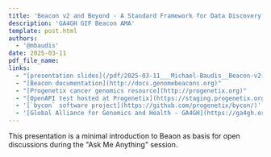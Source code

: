 ```yaml
---
title: 'Beacon v2 and Beyond - A Standard Framework for Data Discovery and Sharing in Biomedical Genomics'
description: 'GA4GH GIF Beacon AMA'
template: post.html 
authors:
  - '@mbaudis'
date: 2025-03-11
pdf_file_name:
links:
  - "[presentation slides](/pdf/2025-03-11___Michael-Baudis__Beacon-v2-and-Beyond__GAGH-GIF-AMA.pdf)"
  - "[Beacon documentation](http://docs.genomebeacons.org)"
  - "[Progenetix cancer genomics resource](http://progenetix.org)"
  - "[OpenAPI test hosted at Progenetix](https://staging.progenetix.org/OpenAPI/?)"
  - '[`bycon` software project](https://github.com/progenetix/bycon/)'
  - '[Global Alliance for Genomics and Health - GA4GH](https://ga4gh.org)'
---
```


<!-- ![TBRN logo](/img/2024-TBRN-logo.png){ style="float: right; margin: -20px -20px 0px 0px;" } -->

This presentation is a minimal introduction to Beaon as basis for open discussions
during the "Ask Me Anything" session.

